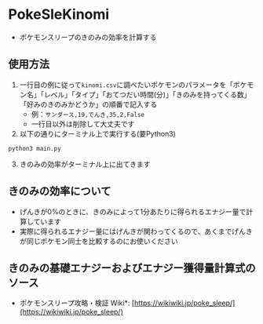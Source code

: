 # PokeSleKinomi
- ポケモンスリープのきのみの効率を計算する
## 使用方法
1. 一行目の例に従って```kinomi.csv```に調べたいポケモンのパラメータを「ポケモン名」「レベル」「タイプ」「おてつだい時間(分)」「きのみを持ってくる数」「好みのきのみかどうか」の順番で記入する
   - 例：```サンダース,19,でんき,35,2,False```
   - 一行目以外は削除して大丈夫です
2. 以下の通りにターミナル上で実行する(要Python3)
```
python3 main.py
```
3. きのみの効率がターミナル上に出てきます
## きのみの効率について
- げんきが0%のときに、きのみによって1分あたりに得られるエナジー量で計算しています
- 実際に得られるエナジー量にはげんきが関わってくるので、あくまでげんきが同じポケモン同士を比較するのにお使いください
## きのみの基礎エナジーおよびエナジー獲得量計算式のソース
- ポケモンスリープ攻略・検証 Wiki*: [https://wikiwiki.jp/poke_sleep/](https://wikiwiki.jp/poke_sleep/)
